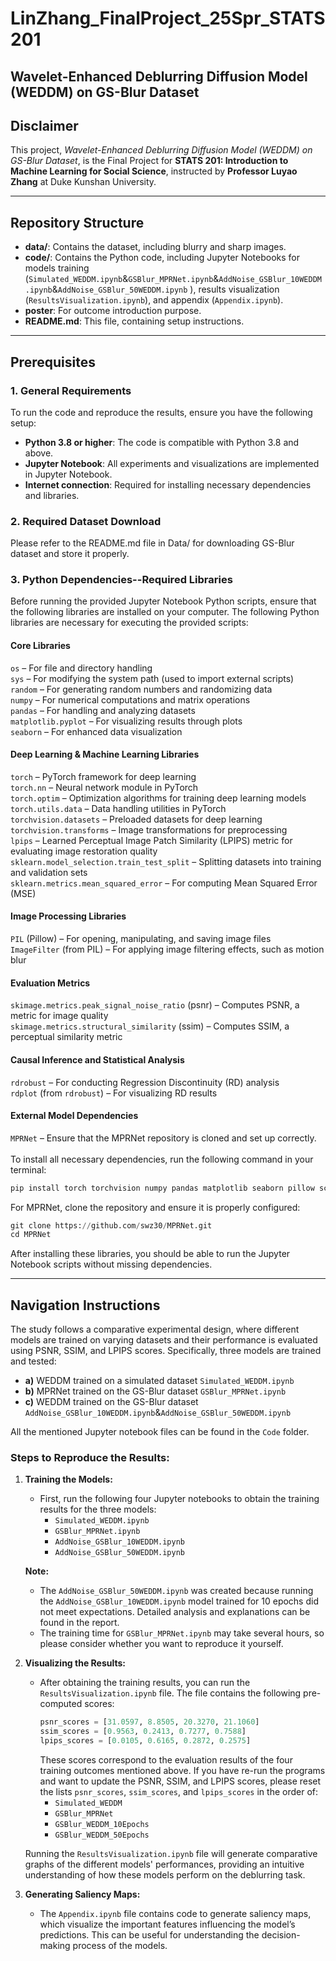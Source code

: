 # LinZhang_FinalProject_25Spr_STATS201

## Wavelet-Enhanced Deblurring Diffusion Model (WEDDM) on GS-Blur Dataset

## Disclaimer
This project, _Wavelet-Enhanced Deblurring Diffusion Model (WEDDM) on GS-Blur Dataset_, is the Final Project for **STATS 201: Introduction to Machine Learning for Social Science**, instructed by **Professor Luyao Zhang** at Duke Kunshan University.

----------------------------------------

## Repository Structure
- **data/**: Contains the dataset, including blurry and sharp images.
- **code/**: Contains the Python code, including Jupyter Notebooks for models training (`Simulated_WEDDM.ipynb`&`GSBlur_MPRNet.ipynb`&`AddNoise_GSBlur_10WEDDM.ipynb`&`AddNoise_GSBlur_50WEDDM.ipynb`
), results visualization (`ResultsVisualization.ipynb`), and appendix (`Appendix.ipynb`).
- **poster**: For outcome introduction purpose.
- **README.md**: This file, containing setup instructions.

----------------------------------------

## Prerequisites

### 1. General Requirements
To run the code and reproduce the results, ensure you have the following setup:

- **Python 3.8 or higher**: The code is compatible with Python 3.8 and above.
- **Jupyter Notebook**: All experiments and visualizations are implemented in Jupyter Notebook.
- **Internet connection**: Required for installing necessary dependencies and libraries.


### 2. Required Dataset Download
Please refer to the README.md file in Data/ for downloading GS-Blur dataset and store it properly.

### 3. Python Dependencies--Required Libraries
Before running the provided Jupyter Notebook Python scripts, ensure that the following libraries are installed on your computer. The following Python libraries are necessary for executing the provided scripts:

#### Core Libraries
`os` – For file and directory handling\
`sys` – For modifying the system path (used to import external scripts)\
`random` – For generating random numbers and randomizing data\
`numpy` – For numerical computations and matrix operations\
`pandas` – For handling and analyzing datasets\
`matplotlib.pyplot` – For visualizing results through plots\
`seaborn` – For enhanced data visualization

#### Deep Learning & Machine Learning Libraries
`torch` – PyTorch framework for deep learning\
`torch.nn` – Neural network module in PyTorch\
`torch.optim` – Optimization algorithms for training deep learning models\
`torch.utils.data` – Data handling utilities in PyTorch\
`torchvision.datasets` – Preloaded datasets for deep learning\
`torchvision.transforms` – Image transformations for preprocessing\
`lpips` – Learned Perceptual Image Patch Similarity (LPIPS) metric for evaluating image restoration quality\
`sklearn.model_selection.train_test_split` – Splitting datasets into training and validation sets\
`sklearn.metrics.mean_squared_error` – For computing Mean Squared Error (MSE)

#### Image Processing Libraries
`PIL` (Pillow) – For opening, manipulating, and saving image files\
`ImageFilter` (from PIL) – For applying image filtering effects, such as motion blur

#### Evaluation Metrics
`skimage.metrics.peak_signal_noise_ratio` (psnr) – Computes PSNR, a metric for image quality\
`skimage.metrics.structural_similarity` (ssim) – Computes SSIM, a perceptual similarity metric

#### Causal Inference and Statistical Analysis
`rdrobust` – For conducting Regression Discontinuity (RD) analysis\
`rdplot` (from `rdrobust`) – For visualizing RD results

#### External Model Dependencies
`MPRNet` – Ensure that the MPRNet repository is cloned and set up correctly. \
\
To install all necessary dependencies, run the following command in your terminal:
```python
pip install torch torchvision numpy pandas matplotlib seaborn pillow scikit-image lpips rdrobust
```
For MPRNet, clone the repository and ensure it is properly configured:
```python
git clone https://github.com/swz30/MPRNet.git
cd MPRNet
```
After installing these libraries, you should be able to run the Jupyter Notebook scripts without missing dependencies.

----------------------------------------

## Navigation Instructions
The study follows a comparative experimental design, where different models are trained on varying datasets and their performance is evaluated using PSNR, SSIM, and LPIPS scores. Specifically, three models are trained and tested:
- **a)**	WEDDM trained on a simulated dataset `Simulated_WEDDM.ipynb`
- **b)**	MPRNet trained on the GS-Blur dataset `GSBlur_MPRNet.ipynb`
- **c)**	WEDDM trained on the GS-Blur dataset `AddNoise_GSBlur_10WEDDM.ipynb`&`AddNoise_GSBlur_50WEDDM.ipynb`

All the mentioned Jupyter notebook files can be found in the `Code` folder.

### Steps to Reproduce the Results:

1. **Training the Models:**
   - First, run the following four Jupyter notebooks to obtain the training results for the three models:
     - `Simulated_WEDDM.ipynb`
     - `GSBlur_MPRNet.ipynb`
     - `AddNoise_GSBlur_10WEDDM.ipynb`
     - `AddNoise_GSBlur_50WEDDM.ipynb`

   **Note:**
   - The `AddNoise_GSBlur_50WEDDM.ipynb` was created because running the `AddNoise_GSBlur_10WEDDM.ipynb` model trained for 10 epochs did not meet expectations. Detailed analysis and explanations can be found in the report.
   - The training time for `GSBlur_MPRNet.ipynb` may take several hours, so please consider whether you want to reproduce it yourself.

2. **Visualizing the Results:**
   - After obtaining the training results, you can run the `ResultsVisualization.ipynb` file. The file contains the following pre-computed scores:
     ```python
     psnr_scores = [31.0597, 8.8505, 20.3270, 21.1060]
     ssim_scores = [0.9563, 0.2413, 0.7277, 0.7588]
     lpips_scores = [0.0105, 0.6165, 0.2872, 0.2575]
     ```
     These scores correspond to the evaluation results of the four training outcomes mentioned above. If you have re-run the programs and want to update the PSNR, SSIM, and LPIPS scores, please reset the lists `psnr_scores`, `ssim_scores`, and `lpips_scores` in the order of:
     - `Simulated_WEDDM`
     - `GSBlur_MPRNet`
     - `GSBlur_WEDDM_10Epochs`
     - `GSBlur_WEDDM_50Epochs`

   Running the `ResultsVisualization.ipynb` file will generate comparative graphs of the different models' performances, providing an intuitive understanding of how these models perform on the deblurring task.

3. **Generating Saliency Maps:**
   - The `Appendix.ipynb` file contains code to generate saliency maps, which visualize the important features influencing the model’s predictions. This can be useful for understanding the decision-making process of the models.









